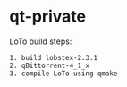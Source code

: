 # qt-private






LoTo build steps:
	
	1. build lobstex-2.3.1
	2. qBittorrent-4_1_x
	3. compile LoTo using qmake
	
